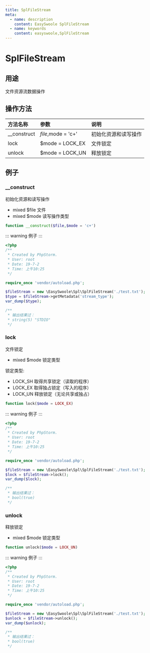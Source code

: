 ```yaml
---
title: SplFileStream
meta:
  - name: description
    content: EasySwoole SplFileStream
  - name: keywords
    content: easyswoole,SplFileStream
---
```

# SplFileStream

## 用途
文件资源流数据操作

## 操作方法

| 方法名称           | 参数                          | 说明                              |
|:------------------|:------------------------------|:---------------------------------|
| __construct       | $file,$mode = 'c+'            | 初始化资源和读写操作               |
| lock              | $mode = LOCK_EX               | 文件锁定                          |                    
| unlock            | $mode = LOCK_UN               | 释放锁定                          |                                                                                                   


## 例子

### __construct

初始化资源和读写操作

* mixed     $file       文件
* mixed     $mode       读写操作类型

```php
function __construct($file,$mode = 'c+')
```

::: warning 
例子
:::

```php
<?php
/**
 * Created by PhpStorm.
 * User: root
 * Date: 19-7-2
 * Time: 上午10:25
 */

require_once 'vendor/autoload.php';

$fileStream = new \EasySwoole\Spl\SplFileStream('./test.txt');
$type = $fileStream->getMetadata('stream_type');
var_dump($type);

/**
 * 输出结果过：
 * string(5) "STDIO"
 */

```

### lock

文件锁定

* mixed     $mode       锁定类型

锁定类型:

* LOCK_SH  取得共享锁定（读取的程序）
* LOCK_EX  取得独占锁定（写入的程序）
* LOCK_UN  释放锁定（无论共享或独占）
```php
function lock($mode = LOCK_EX)
```

::: warning 
例子
:::

```php
<?php
/**
 * Created by PhpStorm.
 * User: root
 * Date: 19-7-2
 * Time: 上午10:25
 */

require_once 'vendor/autoload.php';

$fileStream = new \EasySwoole\Spl\SplFileStream('./test.txt');
$lock = $fileStream->lock();
var_dump($lock);

/**
 * 输出结果过：
 * bool(true)
 */

```

### unlock

释放锁定

* mixed     $mode       锁定类型
```php
function unlock($mode = LOCK_UN)
```

::: warning 
例子
:::

```php
<?php
/**
 * Created by PhpStorm.
 * User: root
 * Date: 19-7-2
 * Time: 上午10:25
 */

require_once 'vendor/autoload.php';

$fileStream = new \EasySwoole\Spl\SplFileStream('./test.txt');
$unlock = $fileStream->unlock();
var_dump($unlock);

/**
 * 输出结果过：
 * bool(true)
 */

```